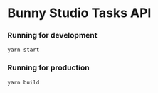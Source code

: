 # Bunny Studio Tasks API

### Running for development

`yarn start`

### Running for production

`yarn build`


